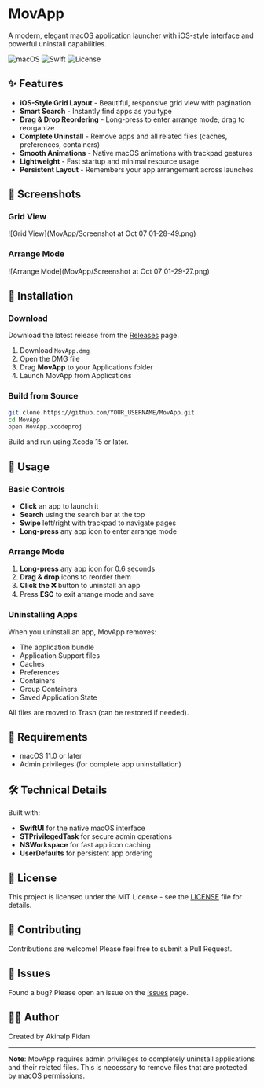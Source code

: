 # MovApp

A modern, elegant macOS application launcher with iOS-style interface and powerful uninstall capabilities.

![macOS](https://img.shields.io/badge/macOS-11.0+-blue.svg)
![Swift](https://img.shields.io/badge/Swift-5.9-orange.svg)
![License](https://img.shields.io/badge/license-MIT-green.svg)

## ✨ Features

- **iOS-Style Grid Layout** - Beautiful, responsive grid view with pagination
- **Smart Search** - Instantly find apps as you type
- **Drag & Drop Reordering** - Long-press to enter arrange mode, drag to reorganize
- **Complete Uninstall** - Remove apps and all related files (caches, preferences, containers)
- **Smooth Animations** - Native macOS animations with trackpad gestures
- **Lightweight** - Fast startup and minimal resource usage
- **Persistent Layout** - Remembers your app arrangement across launches

## 📸 Screenshots

### Grid View
![Grid View](MovApp/Screenshot at Oct 07 01-28-49.png)

### Arrange Mode
![Arrange Mode](MovApp/Screenshot at Oct 07 01-29-27.png)

## 🚀 Installation

### Download

Download the latest release from the [Releases](../../releases) page.

1. Download `MovApp.dmg`
2. Open the DMG file
3. Drag **MovApp** to your Applications folder
4. Launch MovApp from Applications

### Build from Source

```bash
git clone https://github.com/YOUR_USERNAME/MovApp.git
cd MovApp
open MovApp.xcodeproj
```

Build and run using Xcode 15 or later.

## 🎯 Usage

### Basic Controls

- **Click** an app to launch it
- **Search** using the search bar at the top
- **Swipe** left/right with trackpad to navigate pages
- **Long-press** any app icon to enter arrange mode

### Arrange Mode

1. **Long-press** any app icon for 0.6 seconds
2. **Drag & drop** icons to reorder them
3. **Click the ❌** button to uninstall an app
4. Press **ESC** to exit arrange mode and save

### Uninstalling Apps

When you uninstall an app, MovApp removes:
- The application bundle
- Application Support files
- Caches
- Preferences
- Containers
- Group Containers
- Saved Application State

All files are moved to Trash (can be restored if needed).

## 🔧 Requirements

- macOS 11.0 or later
- Admin privileges (for complete app uninstallation)

## 🛠 Technical Details

Built with:
- **SwiftUI** for the native macOS interface
- **STPrivilegedTask** for secure admin operations
- **NSWorkspace** for fast app icon caching
- **UserDefaults** for persistent app ordering

## 📝 License

This project is licensed under the MIT License - see the [LICENSE](LICENSE) file for details.

## 🤝 Contributing

Contributions are welcome! Please feel free to submit a Pull Request.

## 🐛 Issues

Found a bug? Please open an issue on the [Issues](../../issues) page.

## 👨‍💻 Author

Created by Akinalp Fidan

---

**Note**: MovApp requires admin privileges to completely uninstall applications and their related files. This is necessary to remove files that are protected by macOS permissions.
